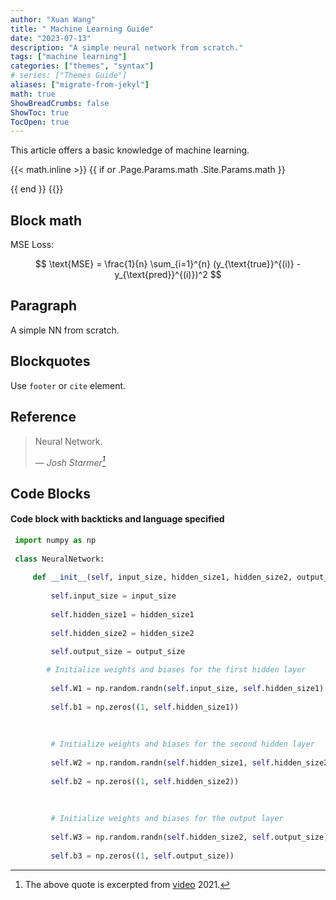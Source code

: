 ```yaml
---
author: "Xuan Wang"
title: " Machine Learning Guide"
date: "2023-07-13"
description: "A simple neural network from scratch."
tags: ["machine learning"]
categories: ["themes", "syntax"]
# series: ["Themes Guide"]
aliases: ["migrate-from-jekyl"]
math: true
ShowBreadCrumbs: false
ShowToc: true
TocOpen: true
---
```


This article offers a basic knowledge of machine learning.

<!-- ```bash
{{ if or .Params.math .Site.Params.math }}
{{ partial "math.html" . }}
{{ end }}
``` -->

{{< math.inline >}}
{{ if or .Page.Params.math .Site.Params.math }}

<!-- KaTeX -->
<link rel="stylesheet" href="https://cdn.jsdelivr.net/npm/katex@0.11.1/dist/katex.min.css" integrity="sha384-zB1R0rpPzHqg7Kpt0Aljp8JPLqbXI3bhnPWROx27a9N0Ll6ZP/+DiW/UqRcLbRjq" crossorigin="anonymous">
<script defer src="https://cdn.jsdelivr.net/npm/katex@0.11.1/dist/katex.min.js" integrity="sha384-y23I5Q6l+B6vatafAwxRu/0oK/79VlbSz7Q9aiSZUvyWYIYsd+qj+o24G5ZU2zJz" crossorigin="anonymous"></script>
<script defer src="https://cdn.jsdelivr.net/npm/katex@0.11.1/dist/contrib/auto-render.min.js" integrity="sha384-kWPLUVMOks5AQFrykwIup5lo0m3iMkkHrD0uJ4H5cjeGihAutqP0yW0J6dpFiVkI" crossorigin="anonymous" onload="renderMathInElement(document.body);"></script>
{{ end }}
{{</ math.inline >}}

<!--more-->


## Block math

MSE Loss: 

$$
\text{MSE} = \frac{1}{n} \sum_{i=1}^{n} (y_{\text{true}}^{(i)} - y_{\text{pred}}^{(i)})^2
$$

## Paragraph

A simple NN from scratch.

## Blockquotes

Use `footer` or `cite` element.

## Reference
> Neural Network.
>
> — <cite>Josh Starmer[^1]</cite>

[^1]: The above quote is excerpted from [video](https://www.bilibili.com/video/BV1Au411m7bM) 2021.

<!-- ## Tables

Tables aren't part of the core Markdown spec, but Hugo supports them out-of-the-box.

| Name  | Age |
| ----- | --- |
| Bob   | 27  |
| Alice | 23  |

#### Inline Markdown within tables

| Italics   | Bold     | Code   |
| --------- | -------- | ------ |
| _italics_ | **bold** | `code` | -->

## Code Blocks

#### Code block with backticks and language specified

```python {linenos=true}
 import numpy as np                                                                                      
                                                                                                                                                                                                                   
 class NeuralNetwork:                                                                                    
                                                                                                         
     def __init__(self, input_size, hidden_size1, hidden_size2, output_size):                            
                                                                                                         
         self.input_size = input_size                                                                    
                                                                                                         
         self.hidden_size1 = hidden_size1                                                                
                                                                                                         
         self.hidden_size2 = hidden_size2                                                                
                                                                                                         
         self.output_size = output_size     

        # Initialize weights and biases for the first hidden layer                                      
                                                                                                         
         self.W1 = np.random.randn(self.input_size, self.hidden_size1)                                   
                                                                                                         
         self.b1 = np.zeros((1, self.hidden_size1))                                                      
                                                                                                         
                                                                                                         
                                                                                                         
         # Initialize weights and biases for the second hidden layer                                     
                                                                                                         
         self.W2 = np.random.randn(self.hidden_size1, self.hidden_size2)                                 
                                                                                                         
         self.b2 = np.zeros((1, self.hidden_size2))                                                      
                                                                                                         
                                                                                                         
                                                                                                         
         # Initialize weights and biases for the output layer                                            
                                                                                                         
         self.W3 = np.random.randn(self.hidden_size2, self.output_size)                                  
                                                                                                         
         self.b3 = np.zeros((1, self.output_size))  
```

<!-- #### Code block with Hugo's internal highlight shortcode

{{< highlight html >}}

<!doctype html>
<html lang="en">
<head>
  <meta charset="utf-8">
  <title>Example HTML5 Document</title>
</head>
<body>
  <p>Test</p>
</body>
</html>
{{< /highlight >}} -->

<!-- #### Gist

{{< gist spf13 7896402 >}} -->

<!-- ## List Types

#### Ordered List

1. First item
2. Second item
3. Third item

#### Unordered List

-   List item
-   Another item
-   And another item

#### Nested list

-   Fruit
    -   Apple
    -   Orange
    -   Banana
-   Dairy
    -   Milk
    -   Cheese

## Other Elements — abbr, sub, sup, kbd, mark

<abbr title="Graphics Interchange Format">GIF</abbr> is a bitmap image format.

H<sub>2</sub>O

X<sup>n</sup> + Y<sup>n</sup> = Z<sup>n</sup>

Press <kbd><kbd>CTRL</kbd>+<kbd>ALT</kbd>+<kbd>Delete</kbd></kbd> to end the session.

Most <mark>salamanders</mark> are nocturnal, and hunt for insects, worms, and other small creatures. -->
